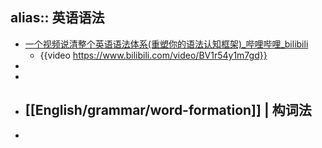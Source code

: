 alias:: 英语语法
-
- [一个视频说清整个英语语法体系(重塑你的语法认知框架)_哔哩哔哩_bilibili](https://www.bilibili.com/video/BV1r54y1m7gd)
  - {{video https://www.bilibili.com/video/BV1r54y1m7gd}}
-
-
- ## [[English/grammar/word-formation]] | 构词法
-